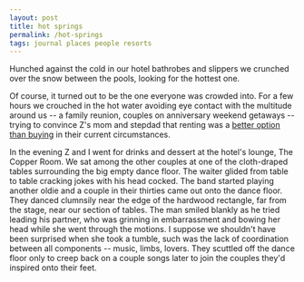 ```yaml
---
layout: post
title: hot springs
permalink: /hot-springs
tags: journal places people resorts
---
```


Hunched against the cold in our hotel bathrobes and slippers we crunched over the snow between the pools, looking for the hottest one.
<!--more-->
Of course, it turned out to be the one everyone was crowded into.
For a few hours we crouched in the hot water avoiding eye contact with the multitude around us -- a family reunion, couples on anniversary weekend getaways -- trying to convince Z's mom and stepdad that renting was a [better option than buying](https://macwright.com/2023/12/21/homeownership) in their current circumstances.

In the evening Z and I went for drinks and dessert at the hotel's lounge, The Copper Room.
We sat among the other couples at one of the cloth-draped tables surrounding the big empty dance floor.
The waiter glided from table to table cracking jokes with his head cocked.
The band started playing another oldie and a couple in their thirties came out onto the dance floor.
They danced clumnsily near the edge of the hardwood rectangle, far from the stage, near our section of tables.
The man smiled blankly as he tried leading his partner, who was grinning in embarrassment and bowing her head while she went through the motions.
I suppose we shouldn't have been surprised when she took a tumble, such was the lack of coordination between all components -- music, limbs, lovers.
They scuttled off the dance floor only to creep back on a couple songs later to join the couples they'd inspired onto their feet.
